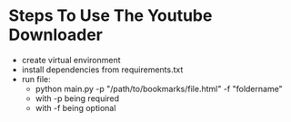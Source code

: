 # Steps To Use The Youtube Downloader

- create virtual environment
- install dependencies from requirements.txt
- run file:
  - python main.py -p "/path/to/bookmarks/file.html" -f "foldername"
  - with -p being required
  - with -f being optional
